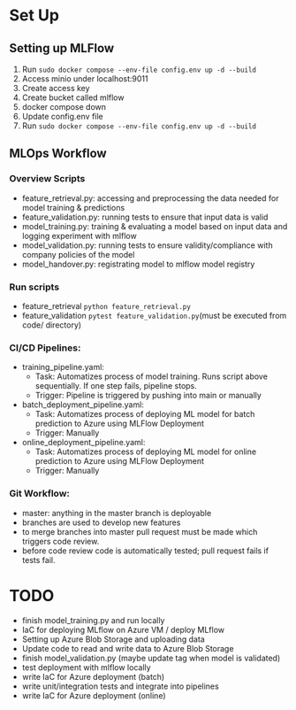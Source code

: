 

# Set Up

## Setting up MLFlow 

1) Run ```sudo docker compose --env-file config.env up -d --build```
2) Access minio under localhost:9011
3) Create access key
4) Create bucket called mlflow
5) docker compose down
6) Update config.env file
7) Run ```sudo docker compose --env-file config.env up -d --build```


## MLOps Workflow

### Overview Scripts
- feature_retrieval.py: accessing and preprocessing the data needed for model training & predictions
- feature_validation.py: running tests to ensure that input data is valid
- model_training.py: training & evaluating a model based on input data and logging experiment with mlflow
- model_validation.py: running tests to ensure validity/compliance with company policies of the model
- model_handover.py: registrating model to mlflow model registry

### Run scripts
- feature_retrieval ```python feature_retrieval.py```
- feature_validation ```pytest feature_validation.py```(must be executed from code/ directory) 


### CI/CD Pipelines:
- training_pipeline.yaml: 
    - Task: Automatizes process of model training. Runs script above sequentially. If one step fails, pipeline stops. 
    - Trigger: Pipeline is triggered by pushing into main or manually
- batch_deployment_pipeline.yaml: 
    - Task: Automatizes process of deploying ML model for batch prediction to Azure using MLFlow Deployment
    - Trigger: Manually
- online_deployment_pipeline.yaml:
    - Task: Automatizes process of deploying ML model for online prediction to Azure using MLFlow Deployment
    - Trigger: Manually

### Git Workflow:
- master: anything in the master branch is deployable
- branches are used to develop new features
- to merge branches into master pull request must be made which triggers code review. 
- before code review code is automatically tested; pull request fails if tests fail. 


# TODO
- finish model_training.py and run locally
- IaC for deploying MLflow on Azure VM / deploy MLflow
- Setting up Azure Blob Storage and uploading data
- Update code to read and write data to Azure Blob Storage
- finish model_validation.py (maybe update tag when model is validated)
- test deployment with mlflow locally
- write IaC for Azure deployment (batch)
- write unit/integration tests and integrate into pipelines
- write IaC for Azure deployment (online)
